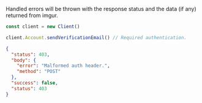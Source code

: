 Handled errors will be thrown with the response status and the data (if any) returned from imgur.

```javascript
const client = new Client()

client.Account.sendVerificationEmail() // Required authentication.
```
```json
{
  "status": 403,
  "body": {
    "error": "Malformed auth header.",
    "method": "POST"
  },
  "success": false,
  "status": 403
}
```